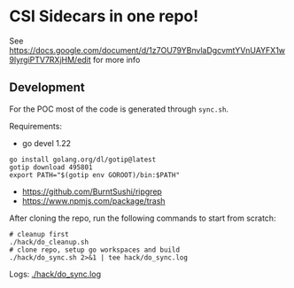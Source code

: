 # CSI Sidecars in one repo!

See https://docs.google.com/document/d/1z7OU79YBnvlaDgcvmtYVnUAYFX1w9lyrgiPTV7RXjHM/edit for more info

## Development

For the POC most of the code is generated through `sync.sh`.

Requirements:

- go devel 1.22

```
go install golang.org/dl/gotip@latest
gotip download 495801
export PATH="$(gotip env GOROOT)/bin:$PATH"
```

- https://github.com/BurntSushi/ripgrep
- https://www.npmjs.com/package/trash

After cloning the repo, run the following commands to start from scratch:

```
# cleanup first
./hack/do_cleanup.sh
# clone repo, setup go workspaces and build
./hack/do_sync.sh 2>&1 | tee hack/do_sync.log
```

Logs: [./hack/do_sync.log](./hack/do_sync.log)

